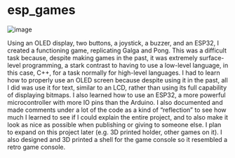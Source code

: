 # esp_games
![image](https://github.com/user-attachments/assets/f71a2dd4-ba28-4f26-a6cc-234c7c1fc937)


Using an OLED display, two buttons, a joystick, a buzzer, and an ESP32, I created a functioning game, replicating Galga and Pong. This was a difficult task because, despite making games in the past, it was extremely surface-level programming, a stark contrast to having to use a low-level language, in this case, C++, for a task normally for high-level languages. I had to learn how to properly use an OLED screen because despite using it in the past, all I did was use it for text, similar to an LCD, rather than using its full capability of displaying bitmaps. I also learned how to use an ESP32, a more powerful microcontroller with more IO pins than the Arduino. I also documented and made comments under a lot of the code as a kind of “reflection” to see how much I learned to see if I could explain the entire project, and to also make it look as nice as possible when publishing or giving to someone else. I plan to expand on this project later (e.g. 3D printed holder, other games on it).
I also designed and 3D printed a shell for the game console so it resembled a retro game console.

